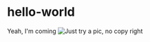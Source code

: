 # hello-world
Yeah, I'm coming
![Just try a pic, no copy right](http://image.uczzd.cn/11707582853192465974.jpg?id=0&from=export&height=140&width=270)
